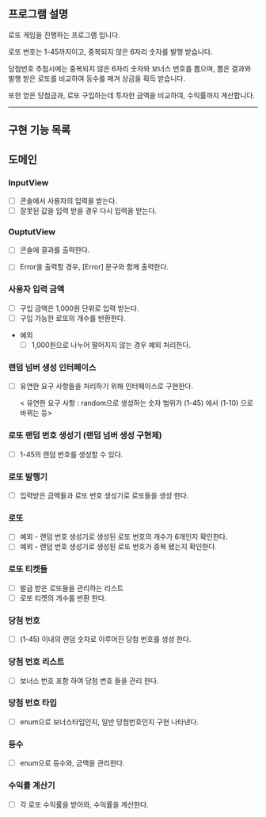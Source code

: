 ## 프로그램 설명
로또 게임을 진행하는 프로그램 입니다.

로또 번호는 1-45까지이고, 중복되지 않은 6자리 숫자를 발행 받습니다.

당첨번호 추첨시에는 중복되지 않은 6자리 숫자와 보너스 번호를 뽑으며,
뽑은 결과와 발행 받은 로또를 비교하여 등수를 매겨 상금을 획득 받습니다.

또한 얻은 당첨금과, 로또 구입하는데 투자한 금액을 비교하여, 수익률까지 계산합니다. 

---
## 구현 기능 목록
## 도메인 

### InputView
-[ ] 콘솔에서 사용자의 입력을 받는다.
-[ ] 잘못된 값을 입력 받을 경우 다시 입력을 받는다. 

### OuptutView
-[ ] 콘솔에 결과를 출력한다.
-[ ] Error을 출력할 경우, [Error] 문구와 함께 출력한다.


### 사용자 입력 금액 
-[ ] 구입 금액은 1,000원 단위로 입력 받는다. 
-[ ] 구입 가능한 로또의 개수를 반환한다. 
- 예외
  - [ ] 1,000원으로 나누어 떨어지지 않는 경우 예외 처리한다.

### 랜덤 넘버 생성 인터페이스
-[ ] 유연한 요구 사항들을 처리하기 위해 인터페이스로 구현한다.

  < 유연한 요구 사항 : random으로 생성하는 숫자 범위가 (1-45) 에서 (1-10) 으로 바뀌는 등>   

### 로또 랜덤 번호 생성기 (랜덤 넘버 생성 구현체)
-[ ] 1-45의 랜덤 번호를 생성할 수 있다.

### 로또 발행기
-[ ] 입력받은 금액들과 로또 번호 생성기로 로또들을 생성 한다.

### 로또 
-[ ] 예외 - 랜덤 번호 생성기로 생성된 로또 번호의 개수가 6개인지 확인한다.
- [ ] 예외 - 랜덤 번호 생성기로 생성된 로또 번호가 중복 됐는지 확인한다. 

### 로또 티켓들
-[ ] 발급 받은 로또들을 관리하는 리스트
-[ ] 로또 티켓의 개수를 반환 한다.

### 당첨 번호
-[ ] (1-45) 이내의 랜덤 숫자로 이루어진 당첨 번호를 생성 한다.  

### 당첨 번호 리스트
-[ ] 보너스 번호 포함 하여 당첨 번호 들을 관리 한다. 

### 당첨 번호 타입
-[ ] enum으로 보너스타입인지, 일반 당첨번호인지 구현 나타낸다.

### 등수 
-[ ] enum으로 등수와, 금액을 관리한다.

### 수익률 계산기
-[ ] 각 로또 수익률을 받아와, 수익률을 계산한다. 


